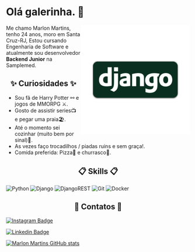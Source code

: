 # Olá galerinha. 👋

<img align="right" src=".github/djn.png" width="300"/> 

Me chamo Marlon Martins, tenho 24 anos, moro em Santa Cruz-RJ, Estou cursando Engenharia de Software e atualmente sou desenvolvedor **Backend Junior** na Samplemed.


### <h2 align="center">✨ Curiosidades ✨</h2>

- Sou fã de Harry Potter ⚯ e jogos de MMORPG ⚔️.
- Gosto de assistir series📺 e pegar uma praia🏖️.
- Até o momento sei cozinhar (muito bem por sinal)🍴.
- As vezes faço trocadilhos / piadas ruins e sem graça!.
- Comida preferida: Pizza🍕 e churrasco🍖.

## <h2 align="center">📋 Skills 📋</h2>

![Python](https://img.shields.io/badge/python-3670A0?style=for-the-badge&logo=python&logoColor=ffdd54)
![Django](https://img.shields.io/badge/django-%23092E20.svg?style=for-the-badge&logo=django&logoColor=white)
![DjangoREST](https://img.shields.io/badge/DJANGO-REST-ff1709?style=for-the-badge&logo=django&logoColor=white&color=ff1709&labelColor=gray)
![Git](https://img.shields.io/badge/git-%23F05033.svg?style=for-the-badge&logo=git&logoColor=white)
![Docker](https://img.shields.io/badge/docker-%230db7ed.svg?style=for-the-badge&logo=docker&logoColor=white)

## <h2 align="center">📧 Contatos 📧</h2>

[![Instagram Badge](https://img.shields.io/badge/@marllondjofficial-2D425E?style=flat&labelColor=2D425E&logo=instagram&logoColor=white&link=https://instagram.com/marllondjofficial)](https://instagram.com/marllondjofficial)

[![Linkedin Badge](https://img.shields.io/badge/Marlon%20Martins-2D425E?style=flat&logo=Linkedin&logoColor=white&link=https://www.linkedin.com/in/marlon-martins-56bb17211/)](https://www.linkedin.com/in/marlon-martins-56bb17211/) 

[![Marlon Martins GitHub stats](https://github-readme-stats.vercel.app/api?username=marlonmartins2)](https://github.com/marlonmartins2/github-readme-stats)

